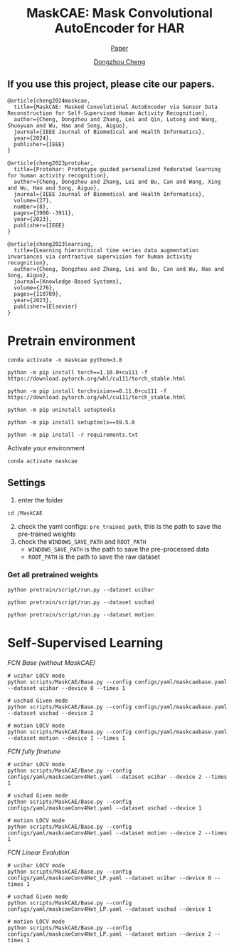 <h1 align="center">MaskCAE: Mask Convolutional AutoEncoder for HAR</h1>
<p align="center"><a href="https://cheng-haha.github.io/papers/MaskCAE.pdf">Paper</a></p>
<p align="center"><a href="https://cheng-haha.github.io/">Dongzhou Cheng</a></p>

## If you use this project, please cite our papers.
```
@article{cheng2024maskcae,
  title={MaskCAE: Masked Convolutional AutoEncoder via Sensor Data Reconstruction for Self-Supervised Human Activity Recognition},
  author={Cheng, Dongzhou and Zhang, Lei and Qin, Lutong and Wang, Shuoyuan and Wu, Hao and Song, Aiguo},
  journal={IEEE Journal of Biomedical and Health Informatics},
  year={2024},
  publisher={IEEE}
}
```
```
@article{cheng2023protohar,
  title={Protohar: Prototype guided personalized federated learning for human activity recognition},
  author={Cheng, Dongzhou and Zhang, Lei and Bu, Can and Wang, Xing and Wu, Hao and Song, Aiguo},
  journal={IEEE Journal of Biomedical and Health Informatics},
  volume={27},
  number={8},
  pages={3900--3911},
  year={2023},
  publisher={IEEE}
}
```
```
@article{cheng2023learning,
  title={Learning hierarchical time series data augmentation invariances via contrastive supervision for human activity recognition},
  author={Cheng, Dongzhou and Zhang, Lei and Bu, Can and Wu, Hao and Song, Aiguo},
  journal={Knowledge-Based Systems},
  volume={276},
  pages={110789},
  year={2023},
  publisher={Elsevier}
}

```


# Pretrain environment
```
conda activate -n maskcae python=3.8

python -m pip install torch==1.10.0+cu111 -f https://download.pytorch.org/whl/cu111/torch_stable.html

python -m pip install torchvision==0.11.0+cu111 -f https://download.pytorch.org/whl/cu111/torch_stable.html

python -m pip uninstall setuptools

python -m pip install setuptools==59.5.0

python -m pip install -r requirements.txt
```
Activate your environment
```
conda activate maskcae
```

## Settings
1. enter the folder
```
cd /MaskCAE
```
2. check the yaml configs:  `pre_trained_path`, this is the path to save the pre-trained weights
3. check the `WINDOWS_SAVE_PATH` and `ROOT_PATH`
   * `WINDOWS_SAVE_PATH` is the path to save the pre-processed data
   * `ROOT_PATH` is the path to save the raw dataset

### Get all pretrained weights
```
python pretrain/script/run.py --dataset ucihar 

python pretrain/script/run.py --dataset uschad 

python pretrain/script/run.py --dataset motion 
```


# Self-Supervised Learning
*FCN Base (without MaskCAE)* 
```
# ucihar LOCV mode
python scripts/MaskCAE/Base.py --config configs/yaml/maskcaebase.yaml --dataset ucihar --device 0 --times 1

# uschad Given mode
python scripts/MaskCAE/Base.py --config configs/yaml/maskcaebase.yaml --dataset uschad --device 2 

# motion LOCV mode
python scripts/MaskCAE/Base.py --config configs/yaml/maskcaebase.yaml --dataset motion --device 1 --times 1
```
*FCN fully finetune*
```
# ucihar LOCV mode
python scripts/MaskCAE/Base.py --config configs/yaml/maskcaeConv4Net.yaml --dataset ucihar --device 2 --times 1

# uschad Given mode
python scripts/MaskCAE/Base.py --config configs/yaml/maskcaeConv4Net.yaml --dataset uschad --device 1 

# motion LOCV mode
python scripts/MaskCAE/Base.py --config configs/yaml/maskcaeConv4Net.yaml --dataset motion --device 2 --times 1
```
*FCN Linear Evalution*
```
# ucihar LOCV mode
python scripts/MaskCAE/Base.py --config configs/yaml/maskcaeConv4Net_LP.yaml --dataset ucihar --device 0 --times 1

# uschad Given mode
python scripts/MaskCAE/Base.py --config configs/yaml/maskcaeConv4Net_LP.yaml --dataset uschad --device 1 

# motion LOCV mode
python scripts/MaskCAE/Base.py --config configs/yaml/maskcaeConv4Net_LP.yaml --dataset motion --device 2 --times 1

```